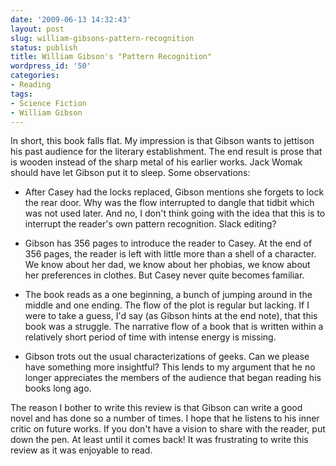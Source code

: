 ```yaml
---
date: '2009-06-13 14:32:43'
layout: post
slug: william-gibsons-pattern-recognition
status: publish
title: William Gibson's "Pattern Recognition"
wordpress_id: '50'
categories:
- Reading
tags:
- Science Fiction
- William Gibson
---
```


In short, this book falls flat. My impression is that Gibson wants to jettison his past audience for the literary establishment. The end result is prose that is wooden instead of the sharp metal of his earlier works. Jack Womak should have let Gibson put it to sleep. Some observations:



	
  * After Casey had the locks replaced, Gibson mentions she forgets to lock the rear door.  Why was the flow interrupted to dangle that tidbit which was not used later. And no, I don't think going with the idea that this is to interrupt the reader's own pattern recognition. Slack editing?

	
  * Gibson has 356 pages to introduce the reader to Casey. At the end of 356 pages, the reader is left with little more than a shell of a character. We know about her dad, we know about her phobias, we know about her preferences in clothes. But Casey never quite becomes familiar.

	
  * The book reads as a one beginning, a bunch of jumping around in the middle and one ending. The flow of the plot is regular but lacking. If I were to take a guess, I'd say (as Gibson hints at the end note), that this book was a struggle. The narrative flow of a book that is written within a relatively short period of time with intense energy is missing.

	
  * Gibson trots out the usual characterizations of geeks. Can we please have something more insightful? This lends to my argument that he no longer appreciates the members of the audience that began reading his books long ago.


The reason I bother to write this review is that Gibson can write a good novel and has done so a number of times. I hope that he listens to his inner critic on future works. If you don't have a vision to share with the reader, put down the pen. At least until it comes back! It was frustrating to write this review as it was enjoyable to read.
